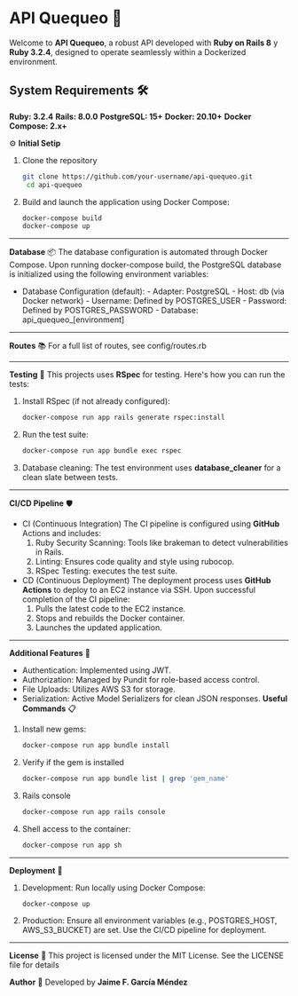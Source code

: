 # API Quequeo 🚀

Welcome to __API Quequeo__, a robust API developed with __Ruby on Rails 8__ y __Ruby 3.2.4__, designed to operate seamlessly within a Dockerized environment.

## System Requirements 🛠️

__Ruby: 3.2.4__
__Rails: 8.0.0__
__PostgreSQL: 15+__
__Docker: 20.10+__
__Docker Compose: 2.x+__

⚙️ **Initial Setip** 
1. Clone the repository
   ```bash
   git clone https://github.com/your-username/api-quequeo.git
    cd api-quequeo
2. Build and launch the application using Docker Compose:
    ```bash
    docker-compose build
    docker-compose up
****
**Database** 📦 
The database configuration is automated through Docker Compose. Upon running docker-compose build, the PostgreSQL database is initialized using the following environment variables:
- Database Configuration (default):
        - Adapter: PostgreSQL
        - Host: db (via Docker network)
        - Username: Defined by POSTGRES_USER
        - Password: Defined by POSTGRES_PASSWORD
        - Database: api_quequeo_[environment]
****
**Routes** 📚
For a full list of routes, see config/routes.rb
****
**Testing** 🧪 
This projects uses __RSpec__ for testing. Here's how you can run the tests:
1. Install RSpec (if not already configured):
    ```bash
    docker-compose run app rails generate rspec:install
2. Run the test suite:
    ```bash
    docker-compose run app bundle exec rspec
3. Database cleaning: The test environment uses **database_cleaner** for a clean slate between tests.
****
**CI/CD Pipeline** 🛡️
- CI (Continuous Integration)
The CI pipeline is configured using **GitHub** Actions and includes:
    1. Ruby Security Scanning: Tools like brakeman to detect vulnerabilities in Rails.
    2. Linting: Ensures code quality and style using rubocop.
    3. RSpec Testing: executes the test suite.
- CD (Continuous Deployment)
The deployment process uses **GitHub Actions** to deploy to an EC2 instance via SSH. Upon successful completion of the CI pipeline:
    1. Pulls the latest code to the EC2 instance.
    2. Stops and rebuilds the Docker container.
    3. Launches the updated application.
****
**Additional Features** 🔧
- Authentication: Implemented using JWT.
- Authorization: Managed by Pundit for role-based access control.
- File Uploads: Utilizes AWS S3 for storage.
- Serialization: Active Model Serializers for clean JSON responses.
**Useful Commands** 📋 
1. Install new gems:
    ```bash
    docker-compose run app bundle install
2. Verify if the gem is installed
    ```bash
    docker-compose run app bundle list | grep 'gem_name'
3. Rails console
    ```bash
    docker-compose run app rails console
4. Shell access to the container:
    ```bash
    docker-compose run app sh
****
**Deployment** 🚢
1. Development: Run locally using Docker Compose:
    ```bash
    docker-compose up
2. Production: Ensure all environment variables (e.g., POSTGRES_HOST, AWS_S3_BUCKET) are set. Use the CI/CD pipeline for deployment.
****
**License** 📜
This project is licensed under the MIT License. See the LICENSE file for details

**Author** 👥
Developed by **Jaime F. García Méndez**
